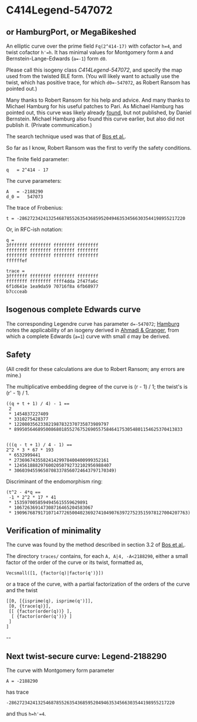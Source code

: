 # C414Legend-547072
## or HamburgPort, or MegaBikeshed

An elliptic curve over the prime field `Fq(2^414-17)` with cofactor `h=4`,
and twist cofactor `h'=h`. It has minimal values for Montgomery form `A`
and Bernstein-Lange-Edwards (`a=-1`) form `d0`.

Please call this isogeny class *C414Legend-547072*, and specify the map
used from the twisted BLE form. (You will likely want to actually use
the twist, which has positive trace, for which `d0=-547072`, as Robert
Ransom has pointed out.)

Many thanks to Robert Ransom for his help and advice. And many thanks
to Michael Hamburg for his useful patches to Pari. As Michael Hamburg
has pointed out, this curve was likely already [found][silent], but not
published, by Daniel Bernstein. Michael Hamburg also found this curve
earlier, but also did not publish it. (Private communication.)

The search technique used was that of [Bos et al.][nums].

So far as I know, Robert Ransom was the first to verify the safety
conditions.

The finite field parameter:

    q   = 2^414 - 17

The curve parameters:

    A   = -2188290
    d_0 =   547073

The trace of Frobenius:    

    t = -286272342413254687855263543685952049463534566303544198955217220

Or, in RFC-ish notation:

    q = 
    3fffffff ffffffff ffffffff ffffffff
    ffffffff ffffffff ffffffff ffffffff
    ffffffff ffffffff ffffffff ffffffff
    ffffffef

    trace = 
    3fffffff ffffffff ffffffff ffffffff
    ffffffff ffffffff ffff4dda 2f47fa6c
    6f1d641e 1ea9da59 70716f8a 6fb68977
    b7ccceab

## Isogenous complete Edwards curve

The corresponding Legendre curve has parameter `d=-547072`; [Hamburg][hamburg]
notes the applicability of an isogeny derived in [Ahmadi & Granger][isogenies],
from which a complete Edwards (`a=1`) curve with small `d` may be derived.

## Safety

(All credit for these calculations are due to Robert Ransom; any errors
are mine.)

The multiplicative embedding degree of the curve is (r - 1) / 1; the twist's
is (r' - 1) / 1.

```
((q + t + 1) / 4) - 1 ==
 2
 * 1454837227409
 * 3310275428377
 * 122080356233821987832370735873989797
 * 8995056468950086801855276752690557584641753054801154625370413833


(((q - t + 1) / 4 - 1) ==
2^2 * 3 * 67 * 193
 * 6532999441
 * 273696743558241429978400400999352161
 * 1245618882976002050792732102956988407
 * 30603945596507083378560724643797170349)
```

Discriminant of the endomorphism ring:

```
(t^2 - 4*q == 
 -1 * 2^2 * 17 * 41
 * 1535970058594945615559629891
 * 106726369147308716465204583067
 * 190967687917107147726500402369274104907639727523515978127004207763)
```

## Verification of minimality

The curve was found by the method described in section 3.2 of [Bos et al.][nums].

The directory `traces/` contains, for each `A, A|4, -A<2188290`, either a small
factor of the order of the curve or its twist, formatted as,

    Vecsmall([1, {factor(q)|factor(q')}])
    
or a trace of the curve, with a partial factorization of the orders of the curve
and the twist

    [[0, [{isprime(q), isprime(q')]],
     [0, {trace(q)}],
     [[ {factor(order(q))} ], 
      [ {factor(order(q'))} ]
     ]
    ]

--

## Next twist-secure curve: Legend-2188290

The curve with Montgomery form parameter

    A = -2188290

has trace

    -286272342413254687855263543685952049463534566303544198955217220

and thus `h=h'=4`.


[silent]: https://blog.silentcircle.com/this-one-goes-to-414/ "This one goes to 414"
[hamburg]: http://eprint.iacr.org/2014/027 "Twisting Edwards curves with isogenies"
[isogenies]: https://eprint.iacr.org/2011/135 "O Ahmadi, R Granger. On isogeny classes of Edwards curves over finite fields."
[curve41417]: http://cr.yp.to/ecdh/curve41417-20140706.pdf "DJ Bernstein et al. Curve41417: Karatsuba revisited."
[safecurves]: http://safecurves.cr.yp.to/field.html
[nums]: http://eprint.iacr.org/2014/130/20140630:154727 "JW Bos et al. Selecting elliptic curves for cryptography."

